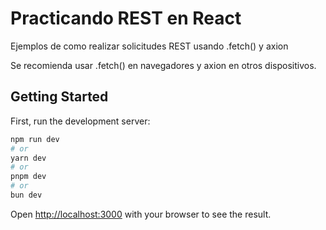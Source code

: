 # Practicando REST en React

Ejemplos de como realizar solicitudes REST usando .fetch() y axion

Se recomienda usar .fetch() en navegadores y axion en otros dispositivos.

## Getting Started

First, run the development server:

```bash
npm run dev
# or
yarn dev
# or
pnpm dev
# or
bun dev
```

Open [http://localhost:3000](http://localhost:3000) with your browser to see the result.
